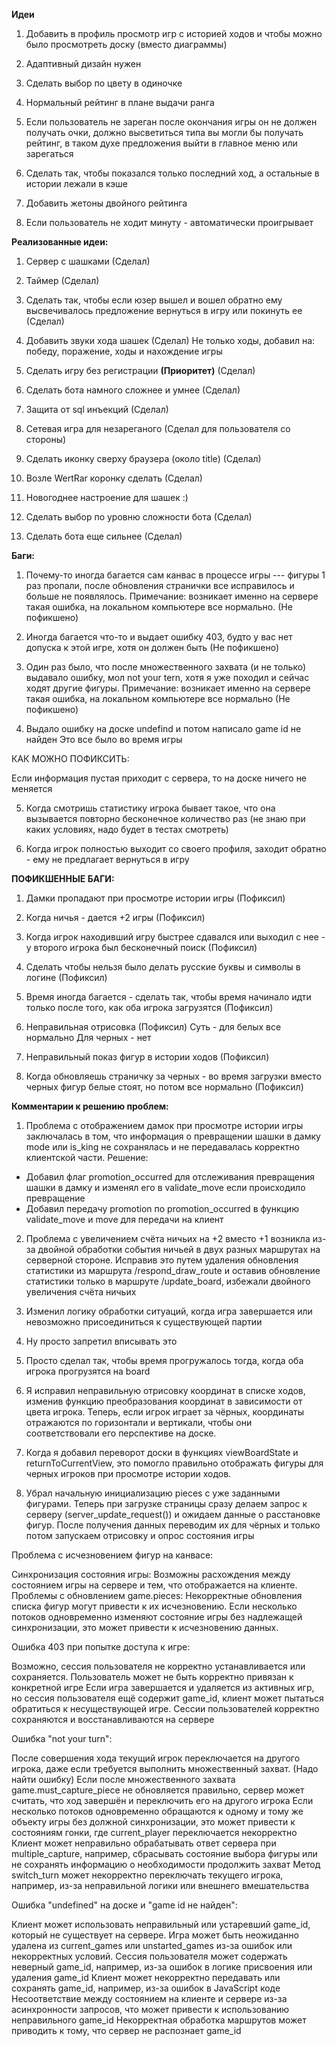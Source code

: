  **Идеи**

1) Добавить в профиль просмотр игр с историей ходов и чтобы можно было 
просмотреть доску (вместо диаграммы)

2) Адаптивный дизайн нужен

3) Сделать выбор по цвету в одиночке

4) Нормальный рейтинг в плане выдачи ранга

5) Если пользователь не зареган после окончания игры он не должен получать очки, должно высветиться типа
вы могли бы получать рейтинг, в таком духе предложения выйти в главное меню или зарегаться

6) Сделать так, чтобы показался только последний ход, а остальные в истории лежали в кэше

7) Добавить жетоны двойного рейтинга

8) Если пользователь не ходит минуту - автоматически проигрывает





 **Реализованные идеи:**

1) Сервер с шашками (Сделал)

2) Таймер (Сделал)

3) Сделать так, чтобы если юзер вышел и вошел обратно ему высвечивалось 
предложение вернуться в игру или покинуть ее (Сделал)

4) Добавить звуки хода шашек (Сделал)
Не только ходы, добавил на: победу, поражение, ходы и нахождение игры

5) Сделать игру без регистрации **(Приоритет)** (Сделал)

6) Сделать бота намного сложнее и умнее (Сделал)

7) Защита от sql инъекций (Сделал)

8) Сетевая игра для незареганого (Сделал для пользователя со стороны)

9) Сделать иконку сверху браузера (около title) (Сделал)

10) Возле WertRar коронку сделать (Сделал)

11) Новогоднее настроение для шашек :)

12) Сделать выбор по уровню сложности бота (Сделал)

13) Сделать бота еще сильнее (Сделал)










 **Баги:**

1) Почему-то иногда багается сам канвас в процессе игры --- фигуры 1 раз пропали, после обновления странички все 
исправилось и больше не появлялось. Примечание: возникает именно на сервере такая ошибка, на локальном компьютере
все нормально.  (Не пофикшено)

2) Иногда багается что-то и выдает ошибку 403, будто у вас нет допуска к этой игре,
хотя он должен быть (Не пофикшено)

3) Один раз было, что после множественного захвата (и не только) выдавало ошибку, мол not your tern, хотя я уже 
походил и сейчас ходят другие фигуры. Примечание: возникает именно на сервере такая ошибка, на локальном компьютере
все нормально (Не пофикшено)

4) Выдало ошибку на доске undefind и потом написало game id не найден
Это все было во время игры

КАК МОЖНО ПОФИКСИТЬ:

Если информация пустая приходит с сервера, то на доске ничего не меняется

5) Когда смотришь статистику игрока бывает такое, что она вызывается повторно бесконечное
количество раз (не знаю при каких условиях, надо будет в тестах смотреть)

6) Когда игрок полностью выходит со своего профиля, заходит обратно - ему не предлагает вернуться в игру










 **ПОФИКШЕННЫЕ БАГИ:**

1) Дамки пропадают при просмотре истории игры (Пофиксил)

2) Когда ничья - дается +2 игры (Пофиксил)

3) Когда игрок находивший игру быстрее сдавался или выходил с нее - у второго игрока был бесконечный поиск (Пофиксил)

4) Сделать чтобы нельзя было делать русские буквы и символы в логине (Пофиксил)

5) Время иногда багается - сделать так, чтобы время начинало идти только после того, как оба игрока
загрузятся (Пофиксил)

6) Неправильная отрисовка (Пофиксил)
Суть - для белых все нормально
Для черных - нет

7) Неправильный показ фигур в истории ходов (Пофиксил)

8) Когда обновляешь страничку за черных - во время загрузки вместо черных фигур белые стоят, но потом все
нормально (Пофиксил)










 **Комментарии к решению проблем:**

1) Проблема с отображением дамок при просмотре истории игры заключалась в том, что информация
о превращении шашки в дамку mode или is_king не сохранялась и не передавалась корректно клиентской части.
Решение:
* Добавил флаг promotion_occurred для отслеживания превращения шашки в дамку
  и изменял его в validate_move если происходило превращение
* Добавил передачу promotion по promotion_occurred в функцию validate_move и move для передачи на клиент

2) Проблема с увеличением счёта ничьих на +2 вместо +1 возникла из-за двойной обработки события ничьей
в двух разных маршрутах на серверной стороне. Исправив это путем удаления обновления статистики из маршрута
/respond_draw_route и оставив обновление статистики только в маршруте /update_board, избежали
двойного увеличения счёта ничьих

3) Изменил логику обработки ситуаций, когда игра завершается или невозможно присоединиться к существующей партии

4) Ну просто запретил вписывать это

5) Просто сделал так, чтобы время прогружалось тогда, когда оба игрока прогрузятся на board

6) Я исправил неправильную отрисовку координат в списке ходов, изменив функцию преобразования координат
в зависимости от цвета игрока. Теперь, если игрок играет за чёрных, координаты отражаются по горизонтали
и вертикали, чтобы они соответствовали его перспективе на доске.

7) Когда я добавил переворот доски в функциях viewBoardState и returnToCurrentView, это помогло 
правильно отображать фигуры для черных игроков при просмотре истории ходов.

8) Убрал начальную инициализацию pieces с уже заданными фигурами. Теперь при загрузке страницы сразу делаем
запрос к серверу (server_update_request()) и ожидаем данные о расстановке фигур. После получения данных переводим
их для чёрных и только потом запускаем отрисовку и опрос состояния игры









   
Проблема с исчезновением фигур на канвасе:

Синхронизация состояния игры: Возможны расхождения между состоянием игры на сервере и тем, что отображается на клиенте.
Проблемы с обновлением game.pieces: Некорректные обновления списка фигур могут привести к их исчезновению.
Если несколько потоков одновременно изменяют состояние игры без надлежащей синхронизации, это может привести к исчезновению данных.

Ошибка 403 при попытке доступа к игре:

Возможно, сессия пользователя не корректно устанавливается или сохраняется.
Пользователь может не быть корректно привязан к конкретной игре
Если игра завершается и удаляется из активных игр, но сессия пользователя ещё содержит game_id, клиент может пытаться обратиться к несуществующей игре.
Сессии пользователей корректно сохраняются и восстанавливаются на сервере


Ошибка "not your turn":

После совершения хода текущий игрок переключается на другого игрока, даже если требуется выполнить множественный захват. (Надо найти ошибку)
Если после множественного захвата game.must_capture_piece не обновляется правильно, сервер может считать, что ход завершён и переключить его на другого игрока
Если несколько потоков одновременно обращаются к одному и тому же объекту игры без должной синхронизации, это может привести к состояниям гонки, где current_player переключается некорректно
Клиент может неправильно обрабатывать ответ сервера при multiple_capture, например, сбрасывать состояние выбора фигуры или не сохранять информацию о необходимости продолжить захват
Метод switch_turn может некорректно переключать текущего игрока, например, из-за неправильной логики или внешнего вмешательства

Ошибка "undefined" на доске и "game id не найден":

Клиент может использовать неправильный или устаревший game_id, который не существует на сервере.
Игра может быть неожиданно удалена из current_games или unstarted_games из-за ошибок или некорректных условий.
Сессия пользователя может содержать неверный game_id, например, из-за ошибок в логике присвоения или удаления game_id
Клиент может некорректно передавать или сохранять game_id, например, из-за ошибок в JavaScript коде
Несоответствие между состоянием на клиенте и сервере из-за асинхронности запросов, что может привести к использованию неправильного game_id
Некорректная обработка маршрутов может приводить к тому, что сервер не распознает game_id